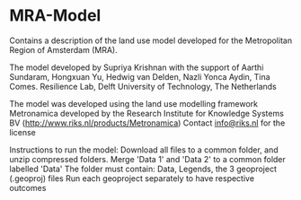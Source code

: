 # MRA-Model

Contains a description of the land use model developed for the Metropolitan Region of Amsterdam (MRA).

The model developed by Supriya Krishnan with the support of Aarthi Sundaram, Hongxuan Yu, Hedwig van Delden, Nazli Yonca Aydin, Tina Comes.
Resilience Lab, Delft University of Technology, The Netherlands

The model was developed using the land use modelling framework Metronamica developed by the Research Institute for Knowledge Systems BV (http://www.riks.nl/products/Metronamica)
Contact info@riks.nl for the license

Instructions to run the model:
Download all files to a common folder, and unzip compressed folders.
Merge  'Data 1' and 'Data 2' to a common folder labelled 'Data'
The folder must contain: Data, Legends, the 3 geoproject (.geoproj) files
Run each geoproject separately to have respective outcomes


